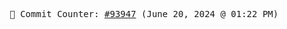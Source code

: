 <p align="center">
    <samp>
        📮 Commit Counter: <a href="https://github.com/Javascript-void0/Javascript-void0/commits/main">#93947</a> (June 20, 2024 @ 01:22 PM)
    </samp>
</p>